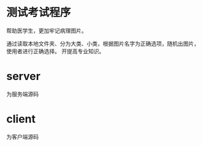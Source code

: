 # 测试考试程序
帮助医学生，更加牢记病理图片。


通过读取本地文件夹、分为大类、小类，根据图片名字为正确选项，随机出图片，使用者进行正确选择。
开提高专业知识。

# server
为服务端源码

# client

为客户端源码
